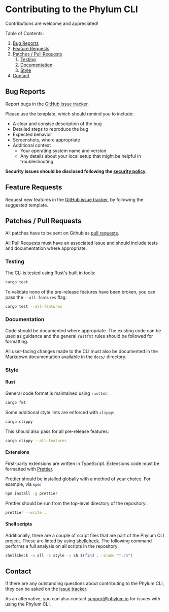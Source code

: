 # Contributing to the Phylum CLI

Contributions are welcome and appreciated!

Table of Contents:

1. [Bug Reports](#bug-reports)
2. [Feature Requests](#feature-requests)
3. [Patches / Pull Requests](#patches--pull-requests)
   1. [Testing](#testing)
   2. [Documentation](#documentation)
   3. [Style](#style)
4. [Contact](#contact)

## Bug Reports

Report bugs in the [GitHub issue tracker][bugs].

[bugs]: https://github.com/phylum-dev/cli/issues/new?template=bug_report.md

Please use the template, which should remind you to include:

* A clear and consise description of the bug
* Detailed steps to reproduce the bug
* Expected behavior
* Screenshots, where appropriate
* Additional context
  * Your operating system name and version
  * Any details about your local setup that might be helpful in troubleshooting

**Security issues should be disclosed following the [security policy]**.

[security policy]: https://github.com/phylum-dev/cli/security/policy

## Feature Requests

Request new features in the [GitHub issue tracker][features], by following the
suggested template.

[features]: https://github.com/phylum-dev/cli/issues/new?template=feature_request.md

## Patches / Pull Requests

All patches have to be sent on Github as [pull requests].

All Pull Requests must have an associated issue and should include tests and
documentation where appropriate.

[pull requests]: https://github.com/phylum-dev/cli/pulls

### Testing

The CLI is tested using Rust's built in tools:

```sh
cargo test
```

To validate none of the pre-release features have been broken, you can pass the
`--all-features` flag:

```sh
cargo test --all-features
```

### Documentation

Code should be documented where appropriate. The existing code can be used as
guidance and the general `rustfmt` rules should be followed for formatting.

All user-facing changes made to the CLI must also be documented in the Markdown
documentation available in the `docs/` directory.

### Style

#### Rust

General code format is maintained using `rustfmt`:

```sh
cargo fmt
```

Some additional style lints are enforced with `clippy`:

```sh
cargo clippy
```

This should also pass for all pre-release features:

```sh
cargo clippy --all-features
```

#### Extensions

First-party extensions are written in TypeScript. Extensions code must be
formatted with [Prettier](https://prettier.io/). 

Prettier should be installed globally with a method of your choice. For example, via `npm`:

```sh
npm install -g prettier
```

Prettier should be run from the top-level directory of the repository:

```sh
prettier --write .
```

#### Shell scripts

Additionally, there are a couple of script files that are part of the Phylum CLI
project. These are linted by using [shellcheck]. The following command performs
a full analysis on all scripts in the repository:

```sh
shellcheck -o all -S style -s sh $(find . -iname "*.sh")
```

[shellcheck]: https://github.com/koalaman/shellcheck

## Contact

If there are any outstanding questions about contributing to the Phylum CLI,
they can be asked on the [issue tracker].

As an alternative, you can also contact <support@phylum.io> for issues with
using the Phylum CLI.

[issue tracker]: https://github.com/phylum-dev/cli/issues
